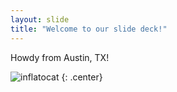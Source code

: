 ```yaml
---
layout: slide
title: "Welcome to our slide deck!"
---
```


Howdy from Austin, TX!

![inflatocat](https://octodex.github.com/images/inflatocat.png)
{: .center}
